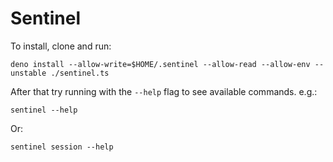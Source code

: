 # Sentinel

To install, clone and run:

```
deno install --allow-write=$HOME/.sentinel --allow-read --allow-env --unstable ./sentinel.ts
```

After that try running with the `--help` flag to see available commands. e.g.:

```
sentinel --help
```

Or:

```
sentinel session --help
```
